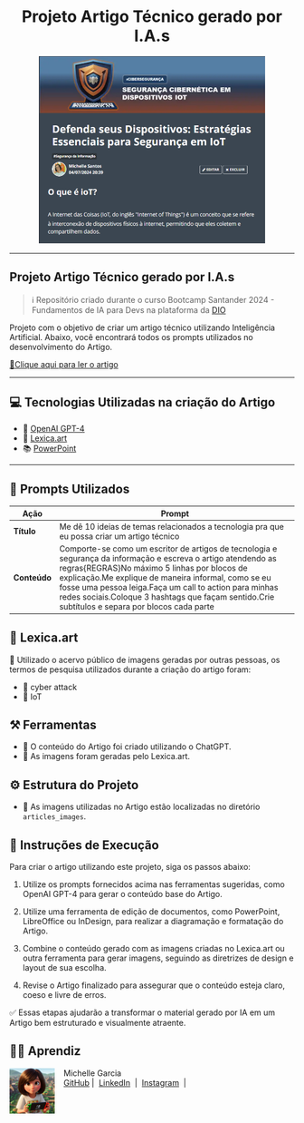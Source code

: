 <h1 align="center">Projeto Artigo Técnico gerado por I.A.s</h1>


<p align="center">
<img 
    src="./assets/readme.png"
    width="400"  
/>
</p>

---

## Projeto Artigo Técnico gerado por I.A.s


 > ℹ️ Repositório criado durante o curso Bootcamp Santander 2024 - Fundamentos de IA para Devs na plataforma da [DIO](https://dio.me)

Projeto com o objetivo de criar um artigo técnico utilizando Inteligência Artificial.
Abaixo, você encontrará todos os prompts utilizados no desenvolvimento do Artigo.

<a href="https://web.dio.me/articles/defenda-seus-dispositivos-estrategias-essenciais-para-seguranca-em-iot?back=%2Farticles&open-modal=true&page=1&order=oldest" title="View PDF now"> 📕Clique aqui para ler o artigo</a>

---

## 💻 Tecnologias Utilizadas na criação do Artigo

- 🧠 [OpenAI GPT-4](https://chat.openai.com/) 
- 🎨 [Lexica.art](https://lexica.art/)
- 📚 [PowerPoint](https://www.microsoft.com/en/microsoft-365/powerpoint)

---

## 🧠 Prompts Utilizados

| Ação         | Prompt                        |
|--------------|-------------------------------|
| **Título**   | Me dê 10 ideias de temas relacionados a tecnologia pra que eu possa criar um artigo técnico|
| **Conteúdo** | Comporte-se como um escritor de artigos de tecnologia e segurança da informação e escreva o artigo atendendo as regras{REGRAS}No máximo 5 linhas por blocos de explicação.Me explique de maneira informal, como se eu fosse uma pessoa leiga.Faça um call to action para minhas redes sociais.Coloque 3 hashtags que façam sentido.Crie subtítulos e separa por blocos cada parte|


## 🎨 Lexica.art
  🔵 Utilizado o acervo público de imagens geradas por outras pessoas, os termos de pesquisa utilizados durante a criação do artigo foram:
   - 📄 cyber attack
   - 📄 IoT


## ⚒️ Ferramentas

- 📄 O conteúdo do Artigo foi criado utilizando o ChatGPT.
- 🎨 As imagens foram geradas pelo Lexica.art.

## ⚙️ Estrutura do Projeto

- 📁 As imagens utilizadas no Artigo estão localizadas no diretório `articles_images`.
  

## 📜 Instruções de Execução

Para criar o artigo utilizando este projeto, siga os passos abaixo:

1. Utilize os prompts fornecidos acima nas ferramentas sugeridas, como OpenAI GPT-4 para gerar o conteúdo base do Artigo.

2. Utilize uma ferramenta de edição de documentos, como PowerPoint, LibreOffice ou InDesign, para realizar a diagramação e formatação do Artigo.

3. Combine o conteúdo gerado com as imagens criadas no Lexica.art ou outra ferramenta para gerar imagens, seguindo as diretrizes de design e layout de sua escolha.

4. Revise o Artigo finalizado para assegurar que o conteúdo esteja claro, coeso e livre de erros.

✅ Essas etapas ajudarão a transformar o material gerado por IA em um Artigo bem estruturado e visualmente atraente.

## 👩‍💻 Aprendiz

<p>
    <img 
      align=left 
      margin=10 
      width=80 
      src="https://github.com/chellegeek/my-first-repository/blob/main/IA_images/profile.jpg"
    />
    <p>&nbsp&nbsp&nbsp&nbspMichelle Garcia<br>
    &nbsp&nbsp&nbsp
    <a href="https://github.com/chellegeek">
    GitHub</a>&nbsp;|&nbsp;
   <a href="https://www.linkedin.com/in/michelle-
garcia-/">LinkedIn</a>
&nbsp;|&nbsp;
    <a href="https://www.instagram.com/chellegarciami/">
    Instagram</a>
&nbsp;|&nbsp;</p>
</p>
<br/><br/>
<p>
